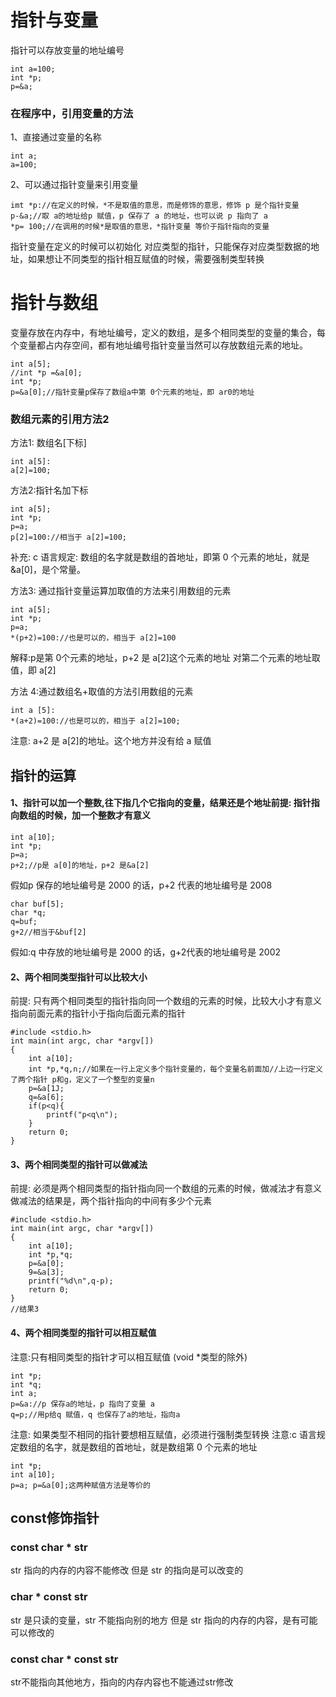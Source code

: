 # 指针与变量
指针可以存放变量的地址编号
```
int a=100;
int *p;
p=&a;
```

### 在程序中，引用变量的方法

1、直接通过变量的名称
```
int a;
a=100;
```

2、可以通过指针变量来引用变量
```
imt *p://在定义的时候，*不是取值的意思，而是修饰的意思，修饰 p 是个指针变量
p-&a;//取 a的地址给p 赋值，p 保存了 a 的地址，也可以说 p 指向了 a
*p= 100;//在调用的时候*是取值的意思，*指针变量 等价于指针指向的变量
```

指针变量在定义的时候可以初始化
对应类型的指针，只能保存对应类型数据的地址，如果想让不同类型的指针相互赋值的时候，需要强制类型转换

# 指针与数组

变量存放在内存中，有地址编号，定义的数组，是多个相同类型的变量的集合，每个变量都占内存空间，都有地址编号指针变量当然可以存放数组元素的地址。

```
int a[5];
//int *p =&a[0];
int *p;
p=&a[0];//指针变量p保存了数组a中第 0个元素的地址，即 ar0的地址
```
### 数组元素的引用方法2

方法1: 数组名[下标]
```
int a[5]:
a[2]=100;
```

方法2:指针名加下标
```
int a[5];
int *p;
p=a;
p[2]=100://相当于 a[2]=100;
```
补充: c 语言规定: 数组的名字就是数组的首地址，即第 0 个元素的地址，就是&a[0]，是个常量。

方法3: 通过指针变量运算加取值的方法来引用数组的元素
```
int a[5];
int *p;
p=a;
*(p+2)=100://也是可以的，相当于 a[2]=100
```
解释:p是第 0个元素的地址，p+2 是 a[2]这个元素的地址
对第二个元素的地址取值，即 a[2]

方法 4:通过数组名+取值的方法引用数组的元素
```
int a [5]:
*(a+2)=100://也是可以的，相当于 a[2]=100;
```


注意: a+2 是 a[2]的地址。这个地方并没有给 a 赋值

## 指针的运算
#### 1、指针可以加一个整数,往下指几个它指向的变量，结果还是个地址前提: 指针指向数组的时候，加一个整数才有意义

```
int a[10];
int *p;
p=a;
p+2;//p是 a[0]的地址，p+2 是&a[2]
```
假如p 保存的地址编号是 2000 的话，p+2 代表的地址编号是 2008
```
char buf[5];
char *q;
q=buf;
g+2//相当于&buf[2]
```
假如:q 中存放的地址编号是 2000 的话，g+2代表的地址编号是 2002

#### 2、两个相同类型指针可以比较大小
前提: 只有两个相同类型的指针指向同一个数组的元素的时候，比较大小才有意义指向前面元素的指针小于指向后面元素的指针

```
#include <stdio.h>
int main(int argc, char *argv[])
{
	int a[10];
	int *p,*q,n;//如果在一行上定义多个指针变量的，每个变量名前面加//上边一行定义了两个指针 p和g，定义了一个整型的变量n
	p=&a[1J;
	q=&a[6];
	if(p<q){
		printf("p<q\n");
	}
	return 0;
}
```

#### 3、两个相同类型的指针可以做减法
前提: 必须是两个相同类型的指针指向同一个数组的元素的时候，做减法才有意义做减法的结果是，两个指针指向的中间有多少个元素
```
#include <stdio.h>
int main(int argc, char *argv[])
{
	int a[10];
	int *p,*q;
	p=&a[0];
	9=&a[3];
	printf("%d\n",q-p);
	return 0;
}
//结果3
```
#### 4、两个相同类型的指针可以相互赋值
注意:只有相同类型的指针才可以相互赋值 (void *类型的除外)

```
int *p;
int *q;
int a;
p=&a://p 保存a的地址，p 指向了变量 a
q=p;//用p给q 赋值，q 也保存了a的地址，指向a
```

注意: 如果类型不相同的指针要想相互赋值，必须进行强制类型转换
注意:c 语言规定数组的名字，就是数组的首地址，就是数组第 0 个元素的地址
```
int *p;
int a[10];
p=a; p=&a[0];这两种赋值方法是等价的
```

## const修饰指针

###  const char * str
 str 指向的内存的内容不能修改
 但是 str 的指向是可以改变的

### char * const str
str 是只读的变量，str 不能指向别的地方
但是 str 指向的内存的内容，是有可能可以修改的

### const char * const str
str不能指向其他地方，指向的内存内容也不能通过str修改

